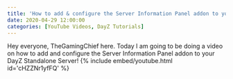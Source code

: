 ```yaml
---
title: 'How to add & configure the Server Information Panel addon to your DayZ Standalone Server'
date: 2020-04-29 12:00:00
categories: [YouTube Videos, DayZ Tutorials]
---
```

Hey everyone, TheGamingChief here. Today I am going to be doing a video on how to add and configure the Server Information Panel addon to your DayZ Standalone Server!
{% include embed/youtube.html id='cHZZNr1yfFQ' %}